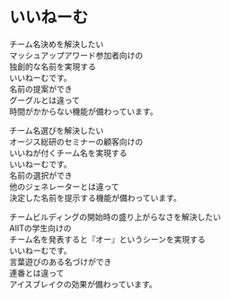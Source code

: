 # いいねーむ

チーム名決めを解決したい  
マッシュアップアワード参加者向けの  
独創的な名前を実現する  
いいねーむです。  
名前の提案ができ  
グーグルとは違って  
時間がかからない機能が備わっています。

チーム名選びを解決したい  
オージス総研のセミナーの顧客向けの  
いいねが付くチーム名を実現する  
いいねーむです。  
名前の選択ができ  
他のジェネレーターとは違って  
決定した名前を提示する機能が備わっています。

チームビルディングの開始時の盛り上がらなさを解決したい  
AIITの学生向けの  
チーム名を発表すると『オー』というシーンを実現する  
いいねーむです。  
言葉遊びのある名づけができ  
連番とは違って  
アイスブレイクの効果が備わっています。
